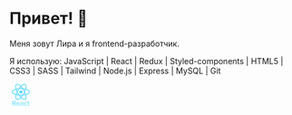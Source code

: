 <h1>Привет! 👋</h1>
Меня зовут Лира и я frontend-разработчик.

Я использую:
JavaScript | React | Redux | Styled-components | HTML5 | CSS3 | SASS | Tailwind | Node.js | Express | MySQL | Git
<div>
          <img src="https://github.com/devicons/devicon/blob/master/icons/react/react-original-wordmark.svg" title="React" alt="React" width="40" height="40"/>&nbsp;
        </div>
        
<img src="https://komarev.com/ghpvc/?username=lira-bazh&style=flat&color=orange" alt=""/>

